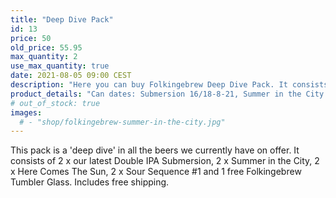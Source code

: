 ```yaml
---
title: "Deep Dive Pack"
id: 13
price: 50
old_price: 55.95
max_quantity: 2
use_max_quantity: true
date: 2021-08-05 09:00 CEST
description: "Here you can buy Folkingebrew Deep Dive Pack. It consists of 2 x our latest beer Submersion, 2 x Summer in the City, 2 x Here Comes The Sun, 2 x Sour Sequence #1 and 1 free Folkingebrew Tumbler Glass. Includes free shipping."
product_details: "Can dates: Submersion 16/18-8-21, Summer in the City 7-7-21, Here Comes The Sun 9-6-21, Sour Sequence #1 14-5-21, Size: 8 x 44 CL and 1 x 40 CL."
# out_of_stock: true
images:
  # - "shop/folkingebrew-summer-in-the-city.jpg"
---
```


This pack is a 'deep dive' in all the beers we currently have on offer. It consists of 2 x our latest Double IPA Submersion, 2 x Summer in the City, 2 x Here Comes The Sun, 2 x Sour Sequence #1 and 1 free Folkingebrew Tumbler Glass. Includes free shipping.
